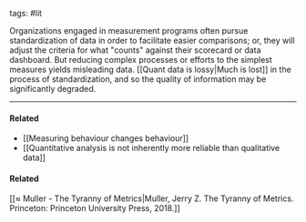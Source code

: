 tags: #lit 

Organizations engaged in measurement programs often pursue standardization of data in order to facilitate easier comparisons; or, they will adjust the criteria for what "counts" against their scorecard or data dashboard. But reducing complex processes or efforts to the simplest measures yields misleading data. [[Quant data is lossy|Much is lost]] in the process of standardization, and so the quality of information may be significantly degraded. 

---
#### Related
- [[Measuring behaviour changes behaviour]]
- [[Quantitative analysis is not inherently more reliable than qualitative data]]

#### Related
[[≈ Muller - The Tyranny of Metrics|Muller, Jerry Z. The Tyranny of Metrics. Princeton: Princeton University Press, 2018.]]